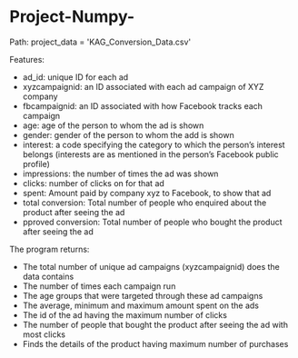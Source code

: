 # Project-Numpy-

Path: project_data = 'KAG_Conversion_Data.csv'

Features:

- ad_id: unique ID for each ad
- xyzcampaignid: an ID associated with each ad campaign of XYZ company
- fbcampaignid: an ID associated with how Facebook tracks each campaign
- age: age of the person to whom the ad is shown
- gender: gender of the person to whom the add is shown
- interest: a code specifying the category to which the person’s interest belongs (interests are as mentioned in the person’s Facebook public profile)
- impressions: the number of times the ad was shown
- clicks: number of clicks on for that ad
- spent: Amount paid by company xyz to Facebook, to show that ad
- total conversion: Total number of people who enquired about the product after seeing the ad
- pproved conversion: Total number of people who bought the product after seeing the ad


The program returns: 

- The total number of unique ad campaigns (xyzcampaignid) does the data contains 
- The number of times each campaign run
- The age groups that were targeted through these ad campaigns
- The average, minimum and maximum amount spent on the ads
- The id of the ad having the maximum number of clicks 
- The number of people that bought the product after seeing the ad with most clicks
- Finds the details of the product having maximum number of purchases
